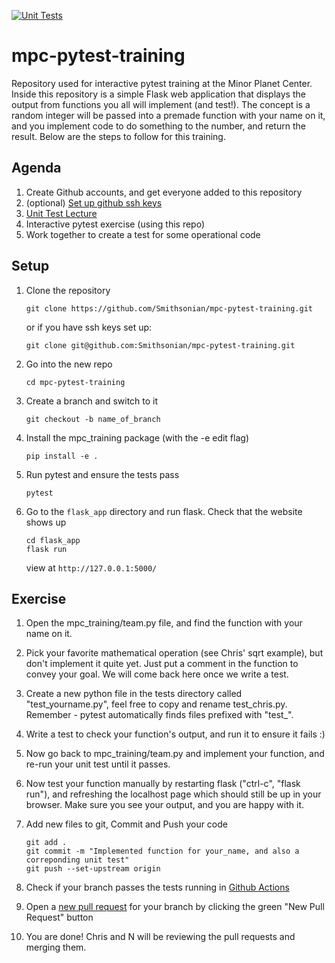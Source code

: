 [![Unit Tests](https://github.com/Smithsonian/mpc-pytest-training/actions/workflows/mpc-pytest.yml/badge.svg)](https://github.com/Smithsonian/mpc-pytest-training/actions/workflows/mpc-pytest.yml)

# mpc-pytest-training
Repository used for interactive pytest training at the Minor Planet Center. Inside this repository is a simple Flask web application that displays the output from functions you all will implement (and test!). The concept is a random integer will be passed into a premade function with your name on it, and you implement code to do something to the number, and return the result. Below are the steps to follow for this training.

## Agenda
1. Create Github accounts, and get everyone added to this repository
2. (optional) [Set up github ssh keys](https://docs.github.com/en/authentication/connecting-to-github-with-ssh/adding-a-new-ssh-key-to-your-github-account)
3. [Unit Test Lecture](https://docs.google.com/presentation/d/1_bCQLQ564H-benVRhXpQnSIA3Ko9JyoW/edit?usp=sharing&ouid=100235637949753397026&rtpof=true&sd=true)
4. Interactive pytest exercise (using this repo)
5. Work together to create a test for some operational code

## Setup
1. Clone the repository

   `git clone https://github.com/Smithsonian/mpc-pytest-training.git`
     
   or if you have ssh keys set up: 

   `git clone git@github.com:Smithsonian/mpc-pytest-training.git`
2. Go into the new repo 

   `cd mpc-pytest-training`
3. Create a branch and switch to it 
  
   `git checkout -b name_of_branch` 
4. Install the mpc_training package (with the -e edit flag) 

   `pip install -e .` 
5. Run pytest and ensure the tests pass

    `pytest` 
6. Go to the `flask_app` directory and run flask. Check that the website shows up
   ```
   cd flask_app
   flask run
   ```
   view at `http://127.0.0.1:5000/`

## Exercise
1. Open the mpc_training/team.py file, and find the function with your name on it.
2. Pick your favorite mathematical operation (see Chris' sqrt example), but don't implement it quite yet. Just put a comment in the function to convey your goal. We will come back here once we write a test.
3. Create a new python file in the tests directory called "test_yourname.py", feel free to copy and rename test_chris.py. Remember - pytest automatically finds files prefixed with "test_".
4. Write a test to check your function's output, and run it to ensure it fails :)
5. Now go back to mpc_training/team.py and implement your function, and re-run your unit test until it passes.
6. Now test your function manually by restarting flask ("ctrl-c", "flask run"), and refreshing the localhost page which should still be up in your browser. Make sure you see your output, and you are happy with it.  
7. Add new files to git, Commit and Push your code

   ```
   git add .
   git commit -m "Implemented function for your_name, and also a correponding unit test"
   git push --set-upstream origin
   ```
9. Check if your branch passes the tests running in [Github Actions](https://github.com/Smithsonian/mpc-pytest-training/actions) 
10. Open a [new pull request](https://github.com/Smithsonian/mpc-pytest-training/pulls) for your branch by clicking the green "New Pull Request" button
11. You are done!  Chris and N will be reviewing the pull requests and merging them.
